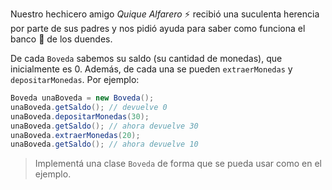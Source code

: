 Nuestro hechicero amigo _Quique Alfarero_ :zap: recibió una suculenta herencia por parte de sus padres y nos pidió ayuda para saber como funciona el banco :bank:  de los duendes. 

De cada `Boveda` sabemos su saldo (su cantidad de monedas), que inicialmente es 0. Además, de cada una se pueden `extraerMonedas` y `depositarMonedas`. Por ejemplo: 
 
```java
Boveda unaBoveda = new Boveda();
unaBoveda.getSaldo(); // devuelve 0
unaBoveda.depositarMonedas(30); 
unaBoveda.getSaldo(); // ahora devuelve 30 
unaBoveda.extraerMonedas(20); 
unaBoveda.getSaldo(); // ahora devuelve 10 
```

> Implementá una clase `Boveda` de forma que se pueda usar como en el ejemplo.